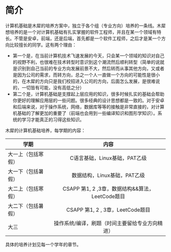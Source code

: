 # 简介

计算机基础是木犀的培养方案中，独立于各个组（专业方向）培养的一条线。木犀想培养的是一个对计算机基础有扎实掌握的软件工程师，并且在某一个领域有特长。不管是安卓，前端，还是后端，首先都是一个软件工程师，之后才是某一个方向比较擅长的同学。这有两个理由：

+ 第一个是，在当前计算机技术飞速发展的今天，只会某一个领域的知识对自己的视野不利，也很难在技术转型时意识到这个潮流然后顺利转型（简单的说就是识别到自己当前的专业方向发展前景不大，然后转而从事其他方向，又或者是因为公司的需求，而转方向，总之一个人一直做一个方向的可能性是很小的，在木犀的方向只是我们校招进入公司的方向，后面怎么发展，是很难说的，一切皆有可能，没有高低之分）
+ 第二个是，计算机基础是支撑起上层应用的知识，很多时候扎实的基础会帮助你更好的理解应用层的一些问题。很多经典的设计思想都是一致的。对于安卓和后端来说，对于操作系统，网络，数据库等等的接触是非常直接的，对计算机基础的了解更加的重要了（前端也会用到一些编译知识和图形学知识）。系统的学习才能真正的习得这些知识。

木犀的计算机基础培养，每学期的内容：

| 学期       | 内容       |
| ------------- |:-------------:|
|   大一上（包括寒假）  | C语言基础，Linux基础，PAT乙级 |
|    大一下（包括暑假）  | 数据结构，Linux基础，PAT乙级 |
| 大二上（包括寒假）  | CSAPP 第1, 2 ,3章，数据结构&&算法，LeetCode题目 |
| 大二下（包括暑假）  | CSAPP 第1, 2 , 3章，LeetCode题目 |
| 大三  |     操作系统/编译，刷题（时间主要留给专业方向精进）  |


具体的培养计划见每一个学年的章节。